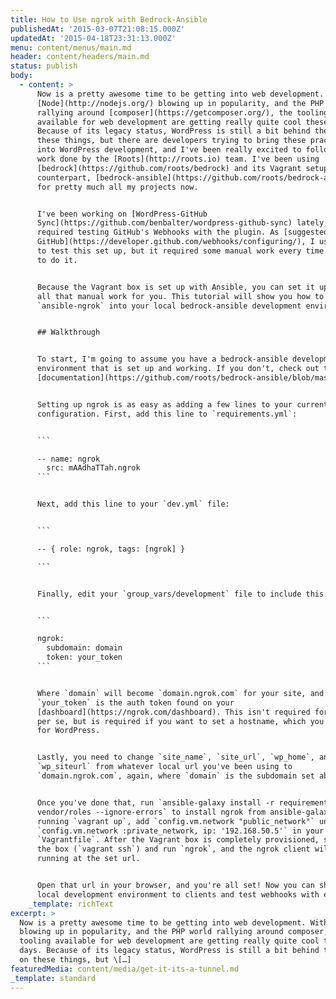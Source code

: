 ```yaml
---
title: How to Use ngrok with Bedrock-Ansible
publishedAt: '2015-03-07T21:08:15.000Z'
updatedAt: '2015-04-18T23:31:13.000Z'
menu: content/menus/main.md
header: content/headers/main.md
status: publish
body:
  - content: >
      Now is a pretty awesome time to be getting into web development. With
      [Node](http://nodejs.org/) blowing up in popularity, and the PHP world
      rallying around [composer](https://getcomposer.org/), the tooling
      available for web development are getting really quite cool these days.
      Because of its legacy status, WordPress is still a bit behind the times on
      these things, but there are developers trying to bring these practices
      into WordPress development, and I've been really excited to follow the
      work done by the [Roots](http://roots.io) team. I've been using
      [bedrock](https://github.com/roots/bedrock) and its Vagrant setup
      counterpart, [bedrock-ansible](https://github.com/roots/bedrock-ansible),
      for pretty much all my projects now.


      I've been working on [WordPress-GitHub
      Sync](https://github.com/benbalter/wordpress-github-sync) lately, which
      required testing GitHub's Webhooks with the plugin. As [suggested by
      GitHub](https://developer.github.com/webhooks/configuring/), I used ngrok
      to test this set up, but it required some manual work every time I wanted
      to do it.


      Because the Vagrant box is set up with Ansible, you can set it up to do
      all that manual work for you. This tutorial will show you how to integrate
      `ansible-ngrok` into your local bedrock-ansible development environment.


      ## Walkthrough


      To start, I'm going to assume you have a bedrock-ansible development
      environment that is set up and working. If you don't, check out the
      [documentation](https://github.com/roots/bedrock-ansible/blob/master/README.md).


      Setting up ngrok is as easy as adding a few lines to your current
      configuration. First, add this line to `requirements.yml`:


      ```

      -- name: ngrok
        src: mAAdhaTTah.ngrok
      ```


      Next, add this line to your `dev.yml` file:


      ```

      -- { role: ngrok, tags: [ngrok] }

      ```


      Finally, edit your `group_vars/development` file to include this line:


      ```

      ngrok:
        subdomain: domain
        token: your_token
      ```


      Where `domain` will become `domain.ngrok.com` for your site, and
      `your_token` is the auth token found on your
      [dashboard](https://ngrok.com/dashboard). This isn't required for ngrok,
      per se, but is required if you want to set a hostname, which you will need
      for WordPress.


      Lastly, you need to change `site_name`, `site_url`, `wp_home`, and
      `wp_siteurl` from whatever local url you've been using to
      `domain.ngrok.com`, again, where `domain` is the subdomain set above.


      Once you've done that, run `ansible-galaxy install -r requirements.yml -p
      vendor/roles --ignore-errors` to install ngrok from ansible-galaxy. Before
      running `vagrant up`, add `config.vm.network "public_network"` under
      `config.vm.network :private_network, ip: '192.168.50.5'` in your
      `Vagrantfile`. After the Vagrant box is completely provisioned, ssh into
      the box (`vagrant ssh`) and run `ngrok`, and the ngrok client will begin
      running at the set url.


      Open that url in your browser, and you're all set! Now you can show your
      local development environment to clients and test webhooks with ease.
    _template: richText
excerpt: >
  Now is a pretty awesome time to be getting into web development. With Node
  blowing up in popularity, and the PHP world rallying around composer, the
  tooling available for web development are getting really quite cool these
  days. Because of its legacy status, WordPress is still a bit behind the times
  on these things, but \[…]
featuredMedia: content/media/get-it-its-a-tunnel.md
_template: standard
---
```


